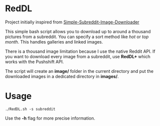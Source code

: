 # RedDL

Project initially inspired from [Simple-Subreddit-Image-Downloader](https://github.com/ostrolucky/Simple-Subreddit-Image-Downloader)

This simple bash script allows you to download up to around a thousand pictures from a subreddit. You can specify a sort method like *hot* or *top month*. This handles galleries and linked images.

There is a thousand image limitation because I use the native Reddit API. If you want to download every image from a subreddit, use **RedDL+** which works with the Pushshift API.

The script will create an **image/** folder in the current directory and put the downloaded images in a dedicated directory in **images/**.

# Usage

`./RedDL.sh -s subreddit`

Use the **-h** flag for more precise information.
